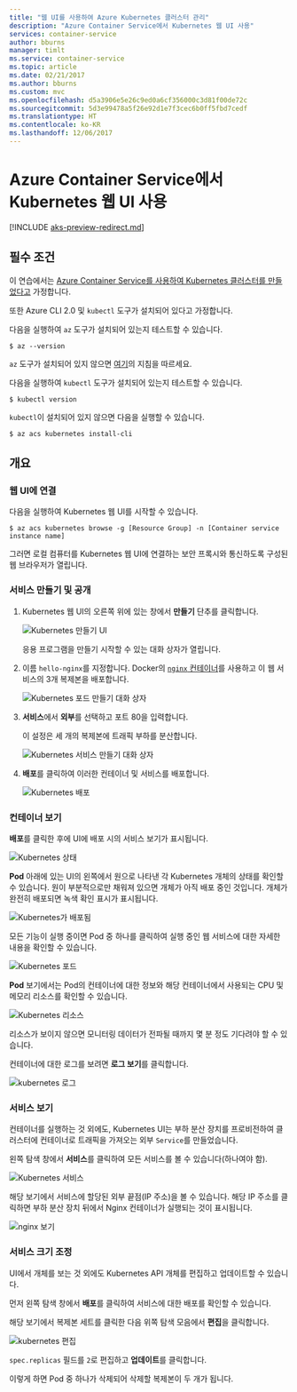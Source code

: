 ```yaml
---
title: "웹 UI를 사용하여 Azure Kubernetes 클러스터 관리"
description: "Azure Container Service에서 Kubernetes 웹 UI 사용"
services: container-service
author: bburns
manager: timlt
ms.service: container-service
ms.topic: article
ms.date: 02/21/2017
ms.author: bburns
ms.custom: mvc
ms.openlocfilehash: d5a3906e5e26c9ed0a6cf356000c3d81f00de72c
ms.sourcegitcommit: 5d3e99478a5f26e92d1e7f3cec6b0ff5fbd7cedf
ms.translationtype: HT
ms.contentlocale: ko-KR
ms.lasthandoff: 12/06/2017
---
```

# <a name="using-the-kubernetes-web-ui-with-azure-container-service"></a>Azure Container Service에서 Kubernetes 웹 UI 사용

[!INCLUDE [aks-preview-redirect.md](../../../includes/aks-preview-redirect.md)]

## <a name="prerequisites"></a>필수 조건
이 연습에서는 [Azure Container Service를 사용하여 Kubernetes 클러스터를 만들었다고](container-service-kubernetes-walkthrough.md) 가정합니다.


또한 Azure CLI 2.0 및 `kubectl` 도구가 설치되어 있다고 가정합니다.

다음을 실행하여 `az` 도구가 설치되어 있는지 테스트할 수 있습니다.

```console
$ az --version
```

`az` 도구가 설치되어 있지 않으면 [여기](https://github.com/azure/azure-cli#installation)의 지침을 따르세요.

다음을 실행하여 `kubectl` 도구가 설치되어 있는지 테스트할 수 있습니다.

```console
$ kubectl version
```

`kubectl`이 설치되어 있지 않으면 다음을 실행할 수 있습니다.

```console
$ az acs kubernetes install-cli
```

## <a name="overview"></a>개요

### <a name="connect-to-the-web-ui"></a>웹 UI에 연결
다음을 실행하여 Kubernetes 웹 UI를 시작할 수 있습니다.

```console
$ az acs kubernetes browse -g [Resource Group] -n [Container service instance name]
```

그러면 로컬 컴퓨터를 Kubernetes 웹 UI에 연결하는 보안 프록시와 통신하도록 구성된 웹 브라우저가 열립니다.

### <a name="create-and-expose-a-service"></a>서비스 만들기 및 공개
1. Kubernetes 웹 UI의 오른쪽 위에 있는 창에서 **만들기** 단추를 클릭합니다.

    ![Kubernetes 만들기 UI](./media/container-service-kubernetes-ui/create.png)

    응용 프로그램을 만들기 시작할 수 있는 대화 상자가 열립니다.

2. 이름 `hello-nginx`를 지정합니다. Docker의 [`nginx` 컨테이너](https://hub.docker.com/_/nginx/)를 사용하고 이 웹 서비스의 3개 복제본을 배포합니다.

    ![Kubernetes 포드 만들기 대화 상자](./media/container-service-kubernetes-ui/nginx.png)

3. **서비스**에서 **외부**를 선택하고 포트 80을 입력합니다.

    이 설정은 세 개의 복제본에 트래픽 부하를 분산합니다.

    ![Kubernetes 서비스 만들기 대화 상자](./media/container-service-kubernetes-ui/service.png)

4. **배포**를 클릭하여 이러한 컨테이너 및 서비스를 배포합니다.

    ![Kubernetes 배포](./media/container-service-kubernetes-ui/deploy.png)

### <a name="view-your-containers"></a>컨테이너 보기
**배포**를 클릭한 후에 UI에 배포 시의 서비스 보기가 표시됩니다.

![Kubernetes 상태](./media/container-service-kubernetes-ui/status.png)

**Pod** 아래에 있는 UI의 왼쪽에서 원으로 나타낸 각 Kubernetes 개체의 상태를 확인할 수 있습니다. 원이 부분적으로만 채워져 있으면 개체가 아직 배포 중인 것입니다. 개체가 완전히 배포되면 녹색 확인 표시가 표시됩니다.

![Kubernetes가 배포됨](./media/container-service-kubernetes-ui/deployed.png)

모든 기능이 실행 중이면 Pod 중 하나를 클릭하여 실행 중인 웹 서비스에 대한 자세한 내용을 확인할 수 있습니다.

![Kubernetes 포드](./media/container-service-kubernetes-ui/pods.png)

**Pod** 보기에서는 Pod의 컨테이너에 대한 정보와 해당 컨테이너에서 사용되는 CPU 및 메모리 리소스를 확인할 수 있습니다.

![Kubernetes 리소스](./media/container-service-kubernetes-ui/resources.png)

리소스가 보이지 않으면 모니터링 데이터가 전파될 때까지 몇 분 정도 기다려야 할 수 있습니다.

컨테이너에 대한 로그를 보려면 **로그 보기**를 클릭합니다.

![kubernetes 로그](./media/container-service-kubernetes-ui/logs.png)

### <a name="viewing-your-service"></a>서비스 보기
컨테이너를 실행하는 것 외에도, Kubernetes UI는 부하 분산 장치를 프로비전하여 클러스터에 컨테이너로 트래픽을 가져오는 외부 `Service`를 만들었습니다.

왼쪽 탐색 창에서 **서비스**를 클릭하여 모든 서비스를 볼 수 있습니다(하나여야 함).

![Kubernetes 서비스](./media/container-service-kubernetes-ui/service-deployed.png)

해당 보기에서 서비스에 할당된 외부 끝점(IP 주소)을 볼 수 있습니다.
해당 IP 주소를 클릭하면 부하 분산 장치 뒤에서 Nginx 컨테이너가 실행되는 것이 표시됩니다.

![nginx 보기](./media/container-service-kubernetes-ui/nginx-page.png)

### <a name="resizing-your-service"></a>서비스 크기 조정
UI에서 개체를 보는 것 외에도 Kubernetes API 개체를 편집하고 업데이트할 수 있습니다.

먼저 왼쪽 탐색 창에서 **배포**를 클릭하여 서비스에 대한 배포를 확인할 수 있습니다.

해당 보기에서 복제본 세트를 클릭한 다음 위쪽 탐색 모음에서 **편집**을 클릭합니다.

![kubernetes 편집](./media/container-service-kubernetes-ui/edit.png)

`spec.replicas` 필드를 `2`로 편집하고 **업데이트**를 클릭합니다.

이렇게 하면 Pod 중 하나가 삭제되어 삭제할 복제본이 두 개가 됩니다.

 

